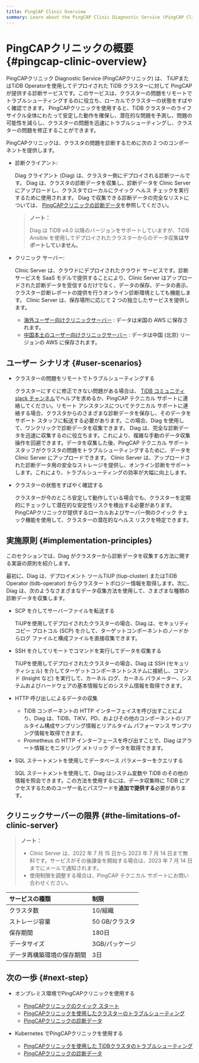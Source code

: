 ```yaml
---
title: PingCAP Clinic Overview
summary: Learn about the PingCAP Clinic Diagnostic Service (PingCAP Clinic), including tool components, user scenarios, and implementation principles.
---
```


# PingCAPクリニックの概要 {#pingcap-clinic-overview}

PingCAPクリニック Diagnostic Service (PingCAPクリニック) は、 TiUPまたはTiDB Operatorを使用してデプロイされた TiDB クラスターに対して PingCAP が提供する診断サービスです。このサービスは、クラスターの問題をリモートでトラブルシューティングするのに役立ち、ローカルでクラスターの状態をすばやく確認できます。 PingCAPクリニックを使用すると、TiDB クラスターのライフサイクル全体にわたって安定した動作を確保し、潜在的な問題を予測し、問題の可能性を減らし、クラスターの問題を迅速にトラブルシューティングし、クラスターの問題を修正することができます。

PingCAPクリニックは、クラスタの問題を診断するために次の 2 つのコンポーネントを提供します。

-   診断クライアント:

    Diag クライアント (Diag) は、クラスター側にデプロイされる診断ツールです。 Diag は、クラスタの診断データを収集し、診断データを Clinic Server にアップロードし、クラスタでローカルにクイック ヘルス チェックを実行するために使用されます。 Diag で収集できる診断データの完全なリストについては、 [PingCAPクリニックの診断データ](/clinic/clinic-data-instruction-for-tiup.md)を参照してください。

    > **ノート：**
    >
    > Diag は TiDB v4.0 以降のバージョンをサポートしていますが、TiDB Ansible を使用してデプロイされたクラスターからのデータ収集**はサポートしていません**。

-   クリニック サーバー:

    Clinic Server は、クラウドにデプロイされたクラウド サービスです。診断サービスを SaaS モデルで提供することにより、Clinic Server はアップロードされた診断データを受信するだけでなく、データの保存、データの表示、クラスター診断レポートの提供を行うオンライン診断環境としても機能します。 Clinic Server は、保存場所に応じて 2 つの独立したサービスを提供します。

    -   [海外ユーザー向けクリニックサーバー](https://clinic.pingcap.com) : データは米国の AWS に保存されます。
    -   [中国本土のユーザー向けクリニックサーバー](https://clinic.pingcap.com.cn) : データは中国 (北京) リージョンの AWS に保存されます。

## ユーザー シナリオ {#user-scenarios}

-   クラスターの問題をリモートでトラブルシューティングする

    クラスターにすぐに修正できない問題がある場合は、 [TiDB コミュニティ slack チャンネル](https://tidbcommunity.slack.com/archives/CH7TTLL7P)でヘルプを求めるか、PingCAP テクニカル サポートに連絡してください。リモート アシスタンスについてテクニカル サポートに連絡する場合、クラスタからのさまざまな診断データを保存し、そのデータをサポート スタッフに転送する必要があります。この場合、Diag を使用して、ワンクリックで診断データを収集できます。 Diag は、完全な診断データを迅速に収集するのに役立ちます。これにより、複雑な手動のデータ収集操作を回避できます。データを収集した後、PingCAP テクニカル サポート スタッフがクラスタの問題をトラブルシューティングするために、データを Clinic Server にアップロードできます。 Clinic Server は、アップロードされた診断データ用の安全なストレージを提供し、オンライン診断をサポートします。これにより、トラブルシューティングの効率が大幅に向上します。

-   クラスターの状態をすばやく確認する

    クラスターが今のところ安定して動作している場合でも、クラスターを定期的にチェックして潜在的な安定性リスクを検出する必要があります。 PingCAPクリニックが提供するローカルおよびサーバー側のクイック チェック機能を使用して、クラスターの潜在的なヘルス リスクを特定できます。

## 実施原則 {#implementation-principles}

このセクションでは、Diag がクラスターから診断データを収集する方法に関する実装の原則を紹介します。

最初に、Diag は、デプロイメント ツールTiUP (tiup-cluster) またはTiDB Operator (tidb-operator) からクラスター トポロジー情報を取得します。次に、Diag は、次のようなさまざまなデータ収集方法を使用して、さまざまな種類の診断データを収集します。

-   SCP を介してサーバーファイルを転送する

    TiUPを使用してデプロイされたクラスターの場合、Diag は、セキュリティコピー プロトコル (SCP) を介して、ターゲットコンポーネントのノードからログ ファイルと構成ファイルを直接収集できます。

-   SSH を介してリモートでコマンドを実行してデータを収集する

    TiUPを使用してデプロイされたクラスターの場合、Diag は SSH (セキュリティシェル) を介してターゲットコンポーネントシステムに接続し、コマンド (Insight など) を実行して、カーネル ログ、カーネル パラメーター、システムおよびハードウェアの基本情報などのシステム情報を取得できます。

-   HTTP 呼び出しによるデータの収集

    -   TiDB コンポーネントの HTTP インターフェイスを呼び出すことにより、Diag は、TiDB、TiKV、PD、およびその他のコンポーネントのリアルタイム構成サンプリング情報とリアルタイム パフォーマンス サンプリング情報を取得できます。
    -   Prometheus の HTTP インターフェースを呼び出すことで、Diag はアラート情報とモニタリング メトリック データを取得できます。

-   SQL ステートメントを使用してデータベース パラメーターをクエリする

    SQL ステートメントを使用して、Diag はシステム変数や TiDB のその他の情報を照会できます。この方法を使用するには、データ収集時に TiDB にアクセスするためのユーザー名とパスワードを**追加で提供する**必要があります。

## クリニックサーバーの限界 {#the-limitations-of-clinic-server}

> **ノート：**
>
> -   Clinic Server は、2022 年 7 月 15 日から 2023 年 7 月 14 日まで無料です。サービスがその後課金を開始する場合は、2023 年 7 月 14 日までにメールで通知されます。
> -   使用制限を調整する場合は、PingCAP テクニカル サポートにお問い合わせください。

| サービスの種類       | 制限         |
| :------------ | :--------- |
| クラスタ数         | 10/組織      |
| ストレージ容量       | 50 GB/クラスタ |
| 保存期間          | 180日       |
| データサイズ        | 3GB/パッケージ  |
| データ再構築環境の保存期間 | 3日         |

## 次の一歩 {#next-step}

-   オンプレミス環境でPingCAPクリニックを使用する
    -   [PingCAPクリニックのクイック スタート](/clinic/quick-start-with-clinic.md)
    -   [PingCAPクリニックを使用したクラスターのトラブルシューティング](/clinic/clinic-user-guide-for-tiup.md)
    -   [PingCAPクリニックの診断データ](/clinic/clinic-data-instruction-for-tiup.md)

-   Kubernetes でPingCAPクリニックを使用する
    -   [PingCAPクリニックを使用した TiDBクラスタのトラブルシューティング](https://docs.pingcap.com/tidb-in-kubernetes/stable/clinic-user-guide)
    -   [PingCAPクリニックの診断データ](https://docs.pingcap.com/tidb-in-kubernetes/stable/clinic-data-collection)
